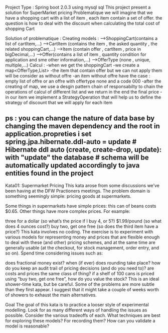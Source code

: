 Project Type : Spring boot 2.0.3 using mysql sql
This project present a solution for SuperMarket pricing 
Problematique 
we will imagine that we have a shopping cart with a list of item , each item contain a set of offer.
the question is how to deal with the discount when calculating the total cost of shopping Cart 

Solution of problematique : 
Creating models : -->ShoppingCart(contains a list of cartItem,...) 
                  -->CartItem (contains the item , the asked quantity , the related shoppingCart,...)
                  -->Item (contain offer , cartItem , price in bigDecimal,...)
                  -->Offer(contains a list of item , quantity condition for application and sme other information,...)
                  -->OfferType (none , unique, multiple,...)
Calcul :   -when we get the shoppingCart
                -we create a map<OfferType,List<Cartitem>>
                -the item that contain offer but we can not apply them will be consider as without offre 
                 -an item without offre have the case : empty list of offre or an offre with offertype none and a code 000
            -after the creating of map, we use a desgin pattern chain of responsabilty to chain the operations of calcul of different list and we return in the end the final price
            -in our item we implement a StrategyOperation that will help us to define the strategy of discount that we will apply for each item 
 
 ps : you can change the nature of data base by changing the maven dependency and the root in application.propreties 
      i set spring.jpa.hibernate.ddl-auto = update
      # Hibernate ddl auto (create, create-drop, update): with "update" the database
      # schema will be automatically updated accordingly to java entities found in the project
 ------------------------------------------------------------------------------------------------------------------------------------

Kata01: Supermarket Pricing
This kata arose from some discussions we’ve been having at the DFW Practioners meetings. The problem domain is something seemingly simple: pricing goods at supermarkets.

Some things in supermarkets have simple prices: this can of beans costs $0.65. Other things have more complex prices. For example:

three for a dollar (so what’s the price if I buy 4, or 5?)
$1.99/pound (so what does 4 ounces cost?)
buy two, get one free (so does the third item have a price?)
This kata involves no coding. The exercise is to experiment with various models for representing money and prices that are flexible enough to deal with these (and other) pricing schemes, and at the same time are generally usable (at the checkout, for stock management, order entry, and so on). Spend time considering issues such as:

does fractional money exist?
when (if ever) does rounding take place?
how do you keep an audit trail of pricing decisions (and do you need to)?
are costs and prices the same class of thing?
if a shelf of 100 cans is priced using “buy two, get one free”, how do you value the stock?
This is an ideal shower-time kata, but be careful. Some of the problems are more subtle than they first appear. I suggest that it might take a couple of weeks worth of showers to exhaust the main alternatives.

Goal
The goal of this kata is to practice a looser style of experimental modelling. Look for as many different ways of handling the issues as possible. Consider the various tradeoffs of each. What techniques are best for exploring these models? For recording them? How can you validate a model is reasonable?






            
            
                
                  
